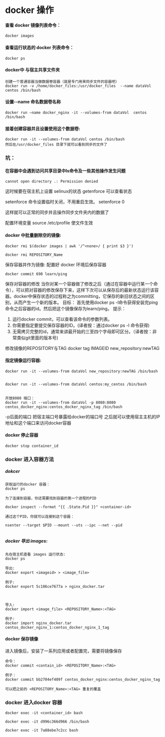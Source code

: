 # docker 操作

#### 查看 docker 镜像列表命令：

```
docker images
```
#### 查看运行状态的 docker 列表命令：

```
docker ps
```



#### docker中  与宿主共享文件夹

```
创建一个普通容器当做数据卷容器（就是专门用来同步文件的容器吧）
docker run -v /home/docker_files:/usr/docker_files  --name dataVol centos /bin/bash
```


#### 设置--name 命名数据卷名称
```
docker run —name docker_nginx -it --volumes-from dataVol  centos /bin/bash
```

#### 接着创建容器并且设置使用这个数据卷:
```
docker run -it --volumes-from dataVol centos /bin/bash
然后在/usr/docker_files 目录下就可以看到同步的文件了
```

### 坑：
#### 在容器中会遇到访问共享目录中ls命令及一些其他操作发生问题

```
cannot open directory .: Permission denied
```

这时候要在宿主机上设置
selinux的状态
getenforce 可以查看状态

setenforce 命令设置临时关闭，不用重启生效。
setenforce 0

这样就可以正常的同步并且操作同步文件夹内的数据了



配置环境变量
source /etc/profile
使文件生效

#### docker 中批量删除空的镜像:

```
docker rmi $(docker images | awk '/^<none>/ { print $3 }')

docker rmi REPOSITORY_Name 
```

保存容器并作为镜像:
配置好 docker 环境后保存容器

```
docker commit 698 learn/ping
```

保存对容器的修改
当你对某一个容器做了修改之后（通过在容器中运行某一个命令），可以把对容器的修改保存下来，这样下次可以从保存后的最新状态运行该容器。docker中保存状态的过程称之为committing，它保存的新旧状态之间的区别，从而产生一个新的版本。
目标：
首先使用docker ps -l命令获得安装完ping命令之后容器的id。然后把这个镜像保存为learn/ping。
提示：
1. 运行docker commit，可以查看该命令的参数列表。
2. 你需要指定要提交保存容器的ID。(译者按：通过docker ps -l 命令获得)
3. 无需拷贝完整的id，通常来讲最开始的三至四个字母即可区分。（译者按：非常类似git里面的版本号)


修改镜像的REPOSITORY与TAG
docker tag IMAGEID new_repository:newTAG 


#### 指定镜像运行容器:
```
docker run -it --volumes-from dataVol new_repository:newTAG /bin/bash


docker run -it --volumes-from dataVol centos:my_centos /bin/bash


开放8080 端口：
docker run -it --volumes-from dataVol -p 8080:8080 centos_docker_nginx:centos_docker_nginx_tag /bin/bash

```


-p后面的端口
把宿主端口号暴露给docker的端口号
之后就可以使用宿主主机的IP地址和这个端口来访问docker容器


#### docker 停止容器
```
docker stop container_id

```

### docker 进入容器方法

##### dokcer 
```
获取运行的docker 容器：
docker ps 

为了连接到容器，你还需要找到容器的第一个进程的PID

docker inspect --format "{{ .State.Pid }}" <container-id>

通过这个PID，你就可以连接到这个容器：

nsenter --target $PID --mount --uts --ipc --net --pid


```

##### docker  导出 images:

```
先在宿主机查看 images 运行状态:
docker ps 

导出:
docker export <imageid> > <image_file>

例子:
docker export 5c106ce7677a > nginx_docker.tar



导入:
docker import <image_file> <REPOSITORY_Name>:<TAG>

例子:
docker import nginx_docker.tar  centos_docker_nginx_1:centos_docker_nginx_1_tag
```
#### docker 保存镜像
进入镜像后，安装了一系列应用或者配置完，需要将镜像保存



```
命令：
docker commit <contain_id> <REPOSITORY_Name>:<TAG> 

例子：
docker commit bb2704ef409f centos_docker_nginx:centos_docker_nginx_tag

可以把之前的 <REPOSITORY_Name>:<TAG> 重复的覆盖
```


### docker 进入docker 容器

```
docker exec -it <container_id> bash

docker exec -it d996c366d966 /bin/bash  

docker exec -it 7a88ebe7c2cc bash
```


